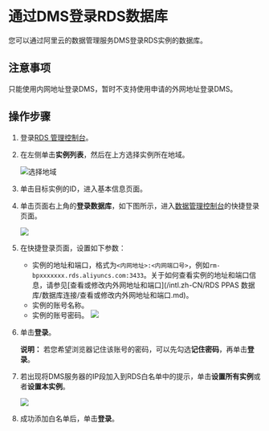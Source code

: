 # 通过DMS登录RDS数据库

您可以通过阿里云的数据管理服务DMS登录RDS实例的数据库。

## 注意事项

只能使用内网地址登录DMS，暂时不支持使用申请的外网地址登录DMS。

## 操作步骤

1.  登录[RDS 管理控制台](https://rds.console.aliyun.com/)。
2.  在左侧单击**实例列表**，然后在上方选择实例所在地域。

    ![选择地域](https://static-aliyun-doc.oss-cn-hangzhou.aliyuncs.com/assets/img/zh-CN/3074469951/p36543.png)

3.  单击目标实例的ID，进入基本信息页面。
4.  单击页面右上角的**登录数据库**，如下图所示，进入[数据管理控制台](https://dms.console.aliyun.com/?spm=5176.doc49015.2.5.1qi2e9&token=549cf345-ac05-455c-b3f9-75eadae023fe#/dms/login)的快捷登录页面。

    ![](https://static-aliyun-doc.oss-cn-hangzhou.aliyuncs.com/assets/img/zh-CN/9822472061/p4253.png)

5.  在快捷登录页面，设置如下参数：

    -   实例的地址和端口，格式为`<内网地址>:<内网端口号>`，例如`rm-bpxxxxxxx.rds.aliyuncs.com:3433`。关于如何查看实例的地址和端口信息，请参见[查看或修改内外网地址和端口](/intl.zh-CN/RDS PPAS 数据库/数据库连接/查看或修改内外网地址和端口.md)。
    -   实例的账号名称。
    -   实例的账号密码。
    ![](https://static-aliyun-doc.oss-cn-hangzhou.aliyuncs.com/assets/img/zh-CN/9077559951/p4254.png)

6.  单击**登录**。

    **说明：** 若您希望浏览器记住该账号的密码，可以先勾选**记住密码**，再单击**登录**。

7.  若出现将DMS服务器的IP段加入到RDS白名单中的提示，单击**设置所有实例**或者**设置本实例**。

    ![](https://static-aliyun-doc.oss-cn-hangzhou.aliyuncs.com/assets/img/zh-CN/9077559951/p4255.png)

8.  成功添加白名单后，单击**登录**。

